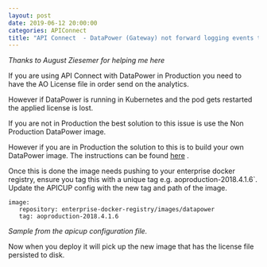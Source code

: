 ```yaml
---
layout: post
date: 2019-06-12 20:00:00
categories: APIConnect
title: "API Connect  - DataPower (Gateway) not forward logging events to Analytics"
---
```


*Thanks to August Ziesemer for helping me here*

If you are using API Connect with DataPower in Production you need to have the AO License file in order send on the analytics.

However if DataPower is running in Kubernetes and the pod gets restarted the applied license is lost.


If you are not in Production the best solution to this issue is  use the Non Production DataPower image.
<!--more-->
However if you are in Production the solution to this is to build your own DataPower image. The instructions can be found [here](https://www.ibm.com/support/knowledgecenter/SS9H2Y_7.7.0/com.ibm.dp.doc/docker_features.html) .

Once this is done the image needs pushing to your enterprise docker registry, ensure you tag this with a unique tag e.g. aoproduction-2018.4.1.6`. Update the APICUP config with the new tag and path of the image.


```
image:
   repository: enterprise-docker-registry/images/datapower
   tag: aoproduction-2018.4.1.6
```
*Sample from the apicup configuration file.*

Now when you deploy it will pick up the new image that has the license file persisted to disk.
